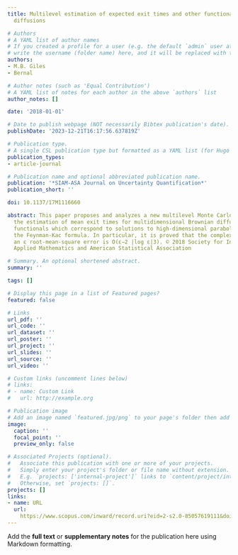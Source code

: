 ```yaml
---
title: Multilevel estimation of expected exit times and other functionals of stopped
  diffusions

# Authors
# A YAML list of author names
# If you created a profile for a user (e.g. the default `admin` user at `content/authors/admin/`), 
# write the username (folder name) here, and it will be replaced with their full name and linked to their profile.
authors:
- M.B. Giles
- Bernal

# Author notes (such as 'Equal Contribution')
# A YAML list of notes for each author in the above `authors` list
author_notes: []

date: '2018-01-01'

# Date to publish webpage (NOT necessarily Bibtex publication's date).
publishDate: '2023-12-21T16:17:56.637819Z'

# Publication type.
# A single CSL publication type but formatted as a YAML list (for Hugo requirements).
publication_types:
- article-journal

# Publication name and optional abbreviated publication name.
publication: '*SIAM-ASA Journal on Uncertainty Quantification*'
publication_short: ''

doi: 10.1137/17M1116660

abstract: This paper proposes and analyzes a new multilevel Monte Carlo method for
  the estimation of mean exit times for multidimensional Brownian diffusions and associated
  functionals which correspond to solutions to high-dimensional parabolic PDEs through
  the Feynman-Kac formula. In particular, it is proved that the complexity to achieve
  an ε root-mean-square error is O(ε−2 |log ε|3). © 2018 Society for Industrial and
  Applied Mathematics and American Statistical Association

# Summary. An optional shortened abstract.
summary: ''

tags: []

# Display this page in a list of Featured pages?
featured: false

# Links
url_pdf: ''
url_code: ''
url_dataset: ''
url_poster: ''
url_project: ''
url_slides: ''
url_source: ''
url_video: ''

# Custom links (uncomment lines below)
# links:
# - name: Custom Link
#   url: http://example.org

# Publication image
# Add an image named `featured.jpg/png` to your page's folder then add a caption below.
image:
  caption: ''
  focal_point: ''
  preview_only: false

# Associated Projects (optional).
#   Associate this publication with one or more of your projects.
#   Simply enter your project's folder or file name without extension.
#   E.g. `projects: ['internal-project']` links to `content/project/internal-project/index.md`.
#   Otherwise, set `projects: []`.
projects: []
links:
- name: URL
  url: 
    https://www.scopus.com/inward/record.uri?eid=2-s2.0-85057619111&doi=10.1137%2f17M1116660&partnerID=40&md5=e9c917362a801a2da768de92dc67faf3
---
```


Add the **full text** or **supplementary notes** for the publication here using Markdown formatting.
